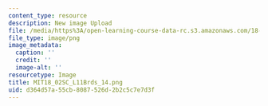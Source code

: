 ```yaml
---
content_type: resource
description: New image Upload
file: /media/https%3A/open-learning-course-data-rc.s3.amazonaws.com/18-02sc-multivariable-calculus-fall-2010/d364d57a55cb8087526d2b2c5c7e7d3f_MIT18_02SC_L11Brds_14.png
file_type: image/png
image_metadata:
  caption: ''
  credit: ''
  image-alt: ''
resourcetype: Image
title: MIT18_02SC_L11Brds_14.png
uid: d364d57a-55cb-8087-526d-2b2c5c7e7d3f
---
```

